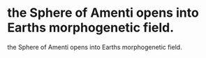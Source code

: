 # the Sphere of Amenti opens into Earths morphogenetic field.

the Sphere of Amenti opens into Earths morphogenetic field.